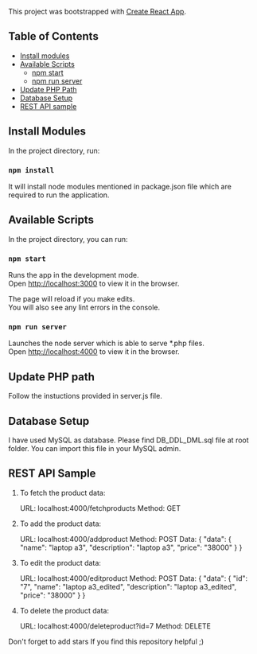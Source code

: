 This project was bootstrapped with [Create React App](https://github.com/facebookincubator/create-react-app).

## Table of Contents

- [Install modules](#install-modules)
- [Available Scripts](#available-scripts)
  - [npm start](#npm-start)
  - [npm run server](#npm-run-server)
- [Update PHP Path](#update-php-path)
- [Database Setup](#database-setup)
- [REST API sample](#rest-api-sample)

## Install Modules

In the project directory, run: 

### `npm install`

It will install node modules mentioned in package.json file which are required to run the application.

## Available Scripts

In the project directory, you can run:

### `npm start`

Runs the app in the development mode.<br>
Open [http://localhost:3000](http://localhost:3000) to view it in the browser.

The page will reload if you make edits.<br>
You will also see any lint errors in the console.

### `npm run server`

Launches the node server which is able to serve *.php files.<br>
Open [http://localhost:4000](http://localhost:4000) to view it in the browser.

## Update PHP path

Follow the instuctions provided in server.js file.

## Database Setup

I have used MySQL as database. Please find DB_DDL_DML.sql file at root folder. You can import this file in your MySQL admin.

## REST API Sample

  1. To fetch the product data:
     
     URL: localhost:4000/fetchproducts
     Method: GET

  2. To add the product data:

     URL: localhost:4000/addproduct
     Method: POST
     Data:
      {
        "data": {
          "name": "laptop a3",
          "description": "laptop a3",
          "price": "38000"
        }
      }

  3. To edit the product data:

     URL: localhost:4000/editproduct
     Method: POST
     Data:
      {
        "data": {
          "id": "7",
          "name": "laptop a3_edited",
          "description": "laptop a3_edited",
          "price": "38000"
        }
      }

  4. To delete the product data:

     URL: localhost:4000/deleteproduct?id=7
     Method: DELETE

Don't forget to add stars If you find this repository helpful ;)